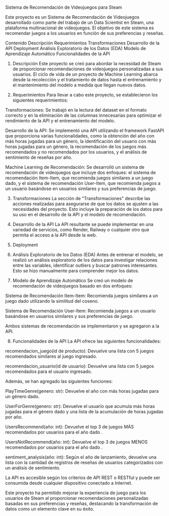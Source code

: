 Sistema de Recomendación de Videojuegos para Steam


Este proyecto es un Sistema de Recomendación de Videojuegos desarrollado como parte del trabajo de un Data Scientist en Steam, 
una plataforma multinacional de videojuegos. 
El objetivo de este sistema es recomendar juegos a los usuarios en función de sus preferencias y reseñas.

Contenido
Descripción
Requerimientos
Transformaciones
Desarrollo de la API
Deployment
Análisis Exploratorio de los Datos (EDA)
Modelo de Aprendizaje Automático
Funcionalidades de la API


1. Descripción
Este proyecto se creó para abordar la necesidad de Steam de proporcionar recomendaciones de videojuegos personalizadas a sus usuarios.
El ciclo de vida de un proyecto de Machine Learning abarca desde la recolección y el tratamiento de datos hasta el entrenamiento y el mantenimiento
del modelo a medida que llegan nuevos datos.

3. Requerimientos
Para llevar a cabo este proyecto, se establecieron los siguientes requerimientos:

Transformaciones: Se trabajó en la lectura del dataset en el formato correcto y en la eliminación de las columnas innecesarias para optimizar el rendimiento de la API 
y el entrenamiento del modelo.

Desarrollo de la API: Se implementó una API utilizando el framework FastAPI que proporciona varias funcionalidades, como la obtención del año con más horas jugadas 
para un género, la identificación del usuario con más horas jugadas para un género, la recomendación de los juegos más recomendados y no recomendados por los usuarios, 
y el análisis de sentimiento de reseñas por año.

Machine Learning de Recomendación: Se desarrolló un sistema de recomendación de videojuegos que incluye dos enfoques: el sistema de recomendación Item-Item, 
que recomienda juegos similares a un juego dado, y el sistema de recomendación User-Item, que recomienda juegos a un usuario basándose en usuarios similares y 
sus preferencias de juego.

3. Transformaciones
La sección de "Transformaciones" describe las acciones realizadas para asegurarse de que los datos se ajusten a las necesidades del proyecto.
Esto incluye la preparación de los datos para su uso en el desarrollo de la API y el modelo de recomendación.

5. Desarrollo de la API
La API resultante se puede implementar en una variedad de servicios, como Render, Railway o cualquier otro que permita el acceso a la API desde la web.

6. Deployment
7. Análisis Exploratorio de los Datos (EDA)
Antes de entrenar el modelo, se realizó un análisis exploratorio de los datos para investigar relaciones entre las variables, identificar outliers y buscar patrones
interesantes. Esto se hizo manualmente para comprender mejor los datos.

9. Modelo de Aprendizaje Automático
Se creó un modelo de recomendación de videojuegos basado en dos enfoques:

Sistema de Recomendación Item-Item: Recomienda juegos similares a un juego dado utilizando la similitud del coseno.

Sistema de Recomendación User-Item: Recomienda juegos a un usuario basándose en usuarios similares y sus preferencias de juego.

Ambos sistemas de recomendación se implementaron y se agregaron a la API.

8. Funcionalidades de la API
La API ofrece las siguientes funcionalidades:

recomendacion_juego(id de producto): Devuelve una lista con 5 juegos recomendados similares al juego ingresado.

recomendacion_usuario(id de usuario): Devuelve una lista con 5 juegos recomendados para el usuario ingresado.

Además, se han agregado las siguientes funciones:

PlayTimeGenre(genero: str): Devuelve el año con más horas jugadas para un género dado.

UserForGenre(genero: str): Devuelve el usuario que acumula más horas jugadas para el género dado y una lista de la acumulación de horas jugadas por año.

UsersRecommend(año: int): Devuelve el top 3 de juegos MÁS recomendados por usuarios para el año dado .

UsersNotRecommend(año: int): Devuelve el top 3 de juegos MENOS recomendados por usuarios para el año dado .

sentiment_analysis(año: int): Según el año de lanzamiento, devuelve una lista con la cantidad de registros de reseñas de usuarios categorizados con un análisis de sentimiento.

La API es accesible según los criterios de API REST o RESTful y puede ser consumida desde cualquier dispositivo conectado a Internet.

Este proyecto ha permitido mejorar la experiencia de juego para los usuarios de Steam al proporcionar recomendaciones personalizadas basadas en sus preferencias y reseñas, 
destacando la transformación de datos como un elemento clave en su éxito.
